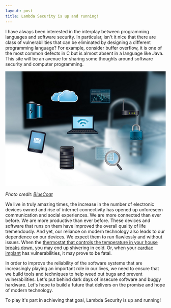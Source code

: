 ```yaml
---
layout: post
title: Lambda Security is up and running!
---
```


I have always been interested in the interplay between programming languages and software security. In particular, isn't it nice that there are class of vulnerabilities that can be eliminated by designing a different programming language? For example, consider buffer overflow, it is one of the most common defects in C but is almost absent in a language like Java. This site will be an avenue for sharing some thoughts around software security and computer programming.

![Security Gadgets](../images/security-gadgets.jpg)

*Photo credit: [BlueCoat](https://www.bluecoat.com/)*

We live in truly amazing times, the increase in the number of electronic devices owned and rise of internet connectivity has opened up unforeseen communication and social experiences. We are more connected than ever before. We are more productive than ever before. These devices and software that runs on them have improved the overall quality of life tremendously. And yet, our reliance on modern technology also leads to our dependence on our devices. We expect them to  run flawlessly and without issues. When the [thermostat that controls the temperature in your house breaks down](http://www.bbc.com/news/technology-35311447), you may end up shivering in cold. Or, when your [cardiac  implant](http://www.fda.gov/MedicalDevices/Safety/AlertsandNotices/ucm535843.htm) has vulnerabilities, it may prove to be fatal.

In order to improve the reliability of the software systems that are increasingly playing an important role in our lives, we need to ensure that we build tools and techniques to help weed out bugs and prevent vulnerabilities. Let's put behind dark days of insecure software and buggy hardware. Let's hope to build a future that delivers on the promise and hope of modern technology. 

To play it's part in achieving that goal, Lambda Security is up and running!
